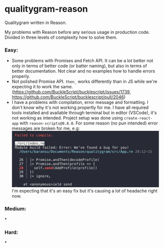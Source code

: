 # qualitygram-reason

Qualitygram written in Reason.

My problems with Reason before any serious usage in production code. Divided in three levels of complexity how to solve them.

### Easy:

* Some problems with Promises and Fetch API. It can be a lot better not only in terms of better code (or batter naming), but also in terms of better documentation. Not clear and no examples how to handle errors properly.
* Not polished Promise API. `then_` works differently than in JS while we're expecting it to work the same. (https://github.com/BuckleScript/bucklescript/issues/1739, https://github.com/BuckleScript/bucklescript/pull/2046)
* I have a problems with compilation, error message and formatting. I don't know why it's not working propertly for me. I have all required tools installed and available through terminal but in editor (VSCode), it's not working as intended. Project setup was done using `create-react-app` with `reason-scripts@0.8.0`. For some reason (no pun intended) error messages are broken for me, e.g:
  ![Example error 1](/assets/error_1.png)
  I'm expecting that it's an easy fix but it's causing a lot of headache right now.

### Medium:

\*

### Hard:

\*
